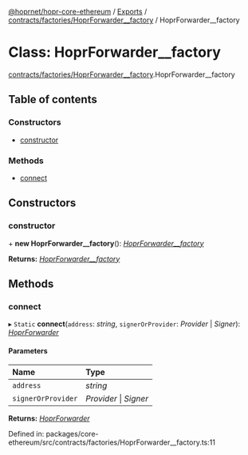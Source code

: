 [@hoprnet/hopr-core-ethereum](../README.md) / [Exports](../modules.md) / [contracts/factories/HoprForwarder\_\_factory](../modules/contracts_factories_hoprforwarder__factory.md) / HoprForwarder\_\_factory

# Class: HoprForwarder\_\_factory

[contracts/factories/HoprForwarder\_\_factory](../modules/contracts_factories_hoprforwarder__factory.md).HoprForwarder\_\_factory

## Table of contents

### Constructors

- [constructor](contracts_factories_hoprforwarder__factory.hoprforwarder__factory.md#constructor)

### Methods

- [connect](contracts_factories_hoprforwarder__factory.hoprforwarder__factory.md#connect)

## Constructors

### constructor

\+ **new HoprForwarder\_\_factory**(): [_HoprForwarder\_\_factory_](contracts_factories_hoprforwarder__factory.hoprforwarder__factory.md)

**Returns:** [_HoprForwarder\_\_factory_](contracts_factories_hoprforwarder__factory.hoprforwarder__factory.md)

## Methods

### connect

▸ `Static` **connect**(`address`: _string_, `signerOrProvider`: _Provider_ \| _Signer_): [_HoprForwarder_](contracts_hoprforwarder.hoprforwarder.md)

#### Parameters

| Name               | Type                   |
| :----------------- | :--------------------- |
| `address`          | _string_               |
| `signerOrProvider` | _Provider_ \| _Signer_ |

**Returns:** [_HoprForwarder_](contracts_hoprforwarder.hoprforwarder.md)

Defined in: packages/core-ethereum/src/contracts/factories/HoprForwarder\_\_factory.ts:11
